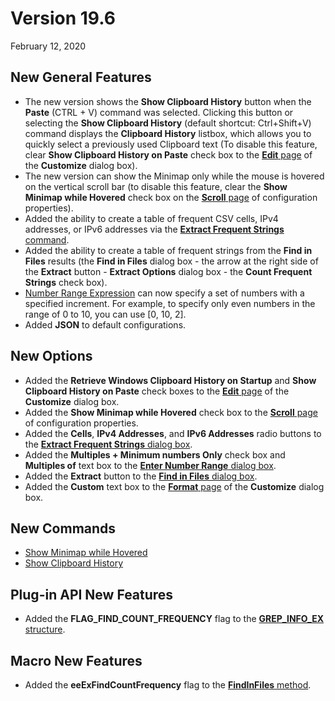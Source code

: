 # Version 19.6

February 12, 2020

## New General Features

- The new version shows the **Show Clipboard History** button when the **Paste** (CTRL + V) command was selected. Clicking this button or selecting the **Show Clipboard History** (default shortcut: Ctrl+Shift+V) command displays the **Clipboard History** listbox, which allows you to quickly select a previously used Clipboard text (To disable this feature, clear **Show Clipboard History on Paste** check box to the [**Edit** page](../dlg/customize/edit/index) of the **Customize** dialog box).
- The new version can show the Minimap only while the mouse is hovered on the vertical scroll bar (to disable this feature, clear the **Show Minimap while Hovered** check box on the [**Scroll** page](../dlg/properties/scroll/index) of configuration properties).
- Added the ability to create a table of frequent CSV cells, IPv4 addresses, or IPv6 addresses via the
[**Extract Frequent Strings** command](../cmd/search/extract_frequent).
- Added the ability to create a table of frequent strings from the **Find in Files** results (the **Find in Files** dialog box - the arrow at the right side of the **Extract** button - **Extract Options** dialog box - the **Count Frequent Strings** check box).
- [Number Range Expression](../howto/search/number_range_syntax) can now specify a set of numbers with a specified increment. For example, to specify only even numbers in the range of 0 to 10, you can use \[0, 10, 2\].
- Added **JSON** to default configurations.

## New Options

- Added the **Retrieve Windows Clipboard History on Startup** and **Show Clipboard History on Paste** check boxes to the [**Edit** page](../dlg/customize/edit/index) of the **Customize** dialog box.
- Added the **Show Minimap while Hovered** check box to the [**Scroll** page](../dlg/properties/scroll/index) of configuration properties.
- Added the **Cells**, **IPv4 Addresses**, and **IPv6 Addresses** radio buttons to the [**Extract Frequent Strings** dialog box](../dlg/extract_frequent/index).
- Added the **Multiples + Minimum numbers Only** check box and **Multiples of** text box to the [**Enter Number Range** dialog box](../dlg/number_range/index).
- Added the **Extract** button to the [**Find in Files** dialog box](../dlg/find_in_files/index).
- Added the **Custom** text box to the [**Format** page](../dlg/customize/format/index) of the **Customize** dialog box.

## New Commands

- [Show Minimap while Hovered](../cmd/window/minimap_hover)
- [Show Clipboard History](../cmd/edit/clipboard_history)

## Plug-in API New Features

- Added the **FLAG\_FIND\_COUNT\_FREQUENCY** flag to the [**GREP\_INFO\_EX** structure](../plugin/structure/grep_info_ex).

## Macro New Features

- Added the **eeExFindCountFrequency** flag to the [**FindInFiles** method](../macro/editor/editor_findinfiles).
